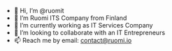 - 👋 Hi, I’m @ruomit
- 👀 I’m Ruomi ITS Company from Finland
- 🌱 I’m currently working as IT Services Company
- 💞️ I’m looking to collaborate with an IT Entrepreneurs
- 📫 Reach me by email: contact@ruomi.io
